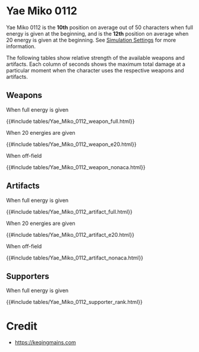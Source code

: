 # Yae Miko 0112

Yae Miko 0112 is the **10th** position on average out of 50
characters when full energy is given at the beginning, and is the
**12th** position on average when 20 energy is given at the
beginning. See [Simulation Settings](./simulation_settings.md) for more
information.

The following tables show relative strength of the available weapons and
artifacts. Each column of seconds shows the maximum total damage at a
particular moment when the character uses the respective weapons and
artifacts.

## Weapons

When full energy is given

{{#include tables/Yae_Miko_0112_weapon_full.html}}

When 20 energies are given

{{#include tables/Yae_Miko_0112_weapon_e20.html}}

When off-field

{{#include tables/Yae_Miko_0112_weapon_nonaca.html}}

## Artifacts

When full energy is given

{{#include tables/Yae_Miko_0112_artifact_full.html}}

When 20 energies are given

{{#include tables/Yae_Miko_0112_artifact_e20.html}}

When off-field

{{#include tables/Yae_Miko_0112_artifact_nonaca.html}}

## Supporters

When full energy is given

{{#include tables/Yae_Miko_0112_supporter_rank.html}}

# Credit

- <https://keqingmains.com>
